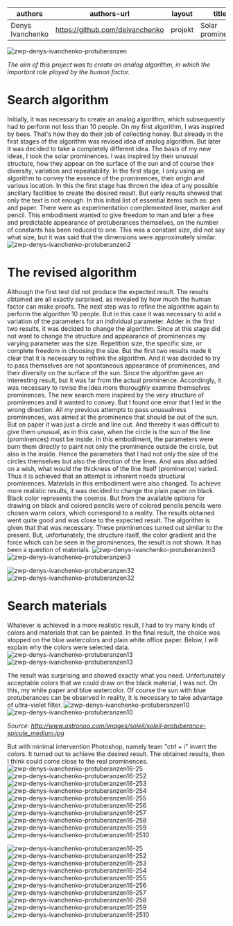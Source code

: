 | authors | authors-url | layout | title | type |
| ------ | ------ | ------ | ------ | ------ |
| Denys Ivanchenko | https://github.com/deivanchenko | projekt | Solar prominence | projekt |

![zwp-denys-ivanchenko-protuberanzen](https://github.com/deivanchenko/gestalten-in-code-1/blob/master/projects/solar-prominence/thumb.png)


*The aim of this project was to create an analog algorithm, in which the important role played by the human factor.*

#  Search algorithm
Initially, it was necessary to create an analog algorithm, which subsequently had to perform not less than 10 people. On my first algorithm, I was inspired by bees. That's how they do their job of collecting honey. But already in the first stages of the algorithm was revised idea of analog algorithm. But later it was decided to take a completely different idea.
The basis of my new ideas, I took the solar prominences. I was inspired by their unusual structure, how they appear on the surface of the sun and of course their diversity, variation and repeatability.
In the first stage, I only using an algorithm to convey the essence of the prominences, their origin and various location. In this the first stage has thrown the idea of any possible ancillary facilities to create the desired result. But early results showed that only the text is not enough. In this initial list of essential items such as: pen and paper. There were as experimentation complemented liner, marker and pencil. This embodiment wanted to give freedom to man and later a free and predictable appearance of protuberances themselves, on the number of constants has been reduced to one. This was a constant size, did not say what size, but it was said that the dimensions were approximately similar.
![zwp-denys-ivanchenko-protuberanzen2](https://github.com/deivanchenko/gestalten-in-code-1/blob/master/projects/solar-prominence/assets/images/Protuberanzen2-thumb.png)

# The revised algorithm
Although the first test did not produce the expected result. The results obtained are all exactly surprised, as revealed by how much the human factor can make proofs.
The next step was to refine the algorithm again to perform the algorithm 10 people. But in this case it was necessary to add a variation of the parameters for an individual parameter. Adder in the first two results, it was decided to change the algorithm. Since at this stage did not want to change the structure and appearance of prominences my varying parameter was the size. Repetition size, the specific size, or complete freedom in choosing the size. But the first two results made it clear that it is necessary to rethink the algorithm. And it was decided to try to pass themselves are not spontaneous appearance of prominences, and their diversity on the surface of the sun. Since the algorithm gave an interesting result, but it was far from the actual prominence.
Accordingly, it was necessary to revise the idea more thoroughly examine themselves prominences.
The new search more inspired by the very structure of prominences and it wanted to convey. But I found one error that I led in the wrong direction. All my previous attempts to pass unusualness prominences, was aimed at the prominence that should be out of the sun.
But on paper it was just a circle and line out. And thereby it was difficult to give them unusual, as in this case, when the circle is the sun of the line (prominences) must be inside.
In this embodiment, the parameters were burn them directly to paint not only the prominence outside the circle, but also in the inside. Hence the parameters that I had not only the size of the circles themselves but also the direction of the lines. And was also added on a wish, what would the thickness of the line itself (prominence) varied. Thus it is achieved that an attempt is inherent needs structural prominences.
Materials in this embodiment were also changed. To achieve more realistic results, it was decided to change the plain paper on black. Black color represents the cosmos. But from the available options for drawing on black and colored pencils were of colored pencils pencils were chosen warm colors, which correspond to a reality.
The results obtained went quite good and was close to the expected result.
The algorithm is given that that was necessary. These prominences turned out similar to the present. But, unfortunately, the structure itself, the color gradient and the force which can be seen in the prominences, the result is not shown. It has been a question of materials.
![zwp-denys-ivanchenko-protuberanzen3](https://cloud.githubusercontent.com/assets/26521639/24083213/adabddbe-0cd3-11e7-9193-f3025ac3e3e9.png)
![zwp-denys-ivanchenko-protuberanzen3](https://github.com/deivanchenko/gestalten-in-code-1/blob/master/projects/solar-prominence/assets/images/Protuberanzen3-thumb.png)

![zwp-denys-ivanchenko-protuberanzen32](https://cloud.githubusercontent.com/assets/26521639/24083239/ae19f6f0-0cd3-11e7-821e-bf290d68eab5.png)
![zwp-denys-ivanchenko-protuberanzen32](https://github.com/deivanchenko/gestalten-in-code-1/blob/master/projects/solar-prominence/assets/images/Protuberanzen32-thumb.png)

# Search materials
Whatever is achieved in a more realistic result, I had to try many kinds of colors and materials that can be painted.
In the final result, the choice was stopped on the blue watercolors and plain white office paper. Below, I will explain why the colors were selected data.
![zwp-denys-ivanchenko-protuberanzen13](https://cloud.githubusercontent.com/assets/26521639/24083215/adbe625e-0cd3-11e7-84fd-34c6a3bf06a4.png)
![zwp-denys-ivanchenko-protuberanzen13](https://github.com/deivanchenko/gestalten-in-code-1/blob/master/projects/solar-prominence/assets/images/Protuberanzen13-thumb.png)


The result was surprising and showed exactly what you need.
Unfortunately acceptable colors that we could draw on the black material, I was not.
On this, my white paper and blue watercolor.
Of course the sun with blue protuberances can be observed in reality, it is necessary to take advantage of ultra-violet filter.
![zwp-denys-ivanchenko-protuberanzen10](https://cloud.githubusercontent.com/assets/26521639/24083214/adbb6c98-0cd3-11e7-9780-ce0a639a38bb.png)
![zwp-denys-ivanchenko-protuberanzen10](https://github.com/deivanchenko/gestalten-in-code-1/blob/master/projects/solar-prominence/assets/images/Protuberanzen10-thumb.png)

*Source: http://www.astronoo.com/images/soleil/soleil-protuberance-spicule_medium.jpg*

But with minimal intervention Photoshop, namely team "ctrl + i" invert the colors.
It turned out to achieve the desired result.
The obtained results, then I think could come close to the real prominences.
![zwp-denys-ivanchenko-protuberanzen16-25](https://github.com/deivanchenko/gestalten-in-code-1/blob/master/projects/solar-prominence/assets/images/Protuberanzen16-25-thumb.png)
![zwp-denys-ivanchenko-protuberanzen16-252](https://github.com/deivanchenko/gestalten-in-code-1/blob/master/projects/solar-prominence/assets/images/Protuberanzen16-252-thumb.png)
![zwp-denys-ivanchenko-protuberanzen16-253](https://github.com/deivanchenko/gestalten-in-code-1/blob/master/projects/solar-prominence/assets/images/Protuberanzen16-253-thumb.png)
![zwp-denys-ivanchenko-protuberanzen16-254](https://github.com/deivanchenko/gestalten-in-code-1/blob/master/projects/solar-prominence/assets/images/Protuberanzen16-254-thumb.png)
![zwp-denys-ivanchenko-protuberanzen16-255](https://github.com/deivanchenko/gestalten-in-code-1/blob/master/projects/solar-prominence/assets/images/Protuberanzen16-255-thumb.png)
![zwp-denys-ivanchenko-protuberanzen16-256](https://github.com/deivanchenko/gestalten-in-code-1/blob/master/projects/solar-prominence/assets/images/Protuberanzen16-256-thumb.png)
![zwp-denys-ivanchenko-protuberanzen16-257](https://github.com/deivanchenko/gestalten-in-code-1/blob/master/projects/solar-prominence/assets/images/Protuberanzen16-257-thumb.png)
![zwp-denys-ivanchenko-protuberanzen16-258](https://github.com/deivanchenko/gestalten-in-code-1/blob/master/projects/solar-prominence/assets/images/Protuberanzen16-258-thumb.png)
![zwp-denys-ivanchenko-protuberanzen16-259](https://github.com/deivanchenko/gestalten-in-code-1/blob/master/projects/solar-prominence/assets/images/Protuberanzen16-259-thumb.png)
![zwp-denys-ivanchenko-protuberanzen16-2510](https://github.com/deivanchenko/gestalten-in-code-1/blob/master/projects/solar-prominence/assets/images/Protuberanzen16-2510-thumb.png)





![zwp-denys-ivanchenko-protuberanzen16-25](https://cloud.githubusercontent.com/assets/26521639/24083219/adc279b6-0cd3-11e7-9e77-52f399fffc9e.png)
![zwp-denys-ivanchenko-protuberanzen16-252](https://cloud.githubusercontent.com/assets/26521639/24083221/add6be8a-0cd3-11e7-90b2-d5c655bb8edc.png)
![zwp-denys-ivanchenko-protuberanzen16-253](https://cloud.githubusercontent.com/assets/26521639/24083222/add85a74-0cd3-11e7-9cc8-dd6eb8fca63f.png)
![zwp-denys-ivanchenko-protuberanzen16-254](https://cloud.githubusercontent.com/assets/26521639/24083224/add97378-0cd3-11e7-9eb6-34ff41f4216f.png)
![zwp-denys-ivanchenko-protuberanzen16-255](https://cloud.githubusercontent.com/assets/26521639/24083227/adecafec-0cd3-11e7-9794-f35fd4a10f00.png)
![zwp-denys-ivanchenko-protuberanzen16-256](https://cloud.githubusercontent.com/assets/26521639/24083231/adf10808-0cd3-11e7-82c6-1c54ea826ba4.png)
![zwp-denys-ivanchenko-protuberanzen16-257](https://cloud.githubusercontent.com/assets/26521639/24083229/adefbb60-0cd3-11e7-94cc-3430471a384d.png)
![zwp-denys-ivanchenko-protuberanzen16-258](https://cloud.githubusercontent.com/assets/26521639/24083233/ae026f44-0cd3-11e7-980e-f20e68e37032.png)
![zwp-denys-ivanchenko-protuberanzen16-259](https://cloud.githubusercontent.com/assets/26521639/24083235/ae06de12-0cd3-11e7-8782-d42e5f0bbba0.png)
![zwp-denys-ivanchenko-protuberanzen16-2510](https://cloud.githubusercontent.com/assets/26521639/24083237/ae0da7b0-0cd3-11e7-8d72-48a341719e8d.png)


